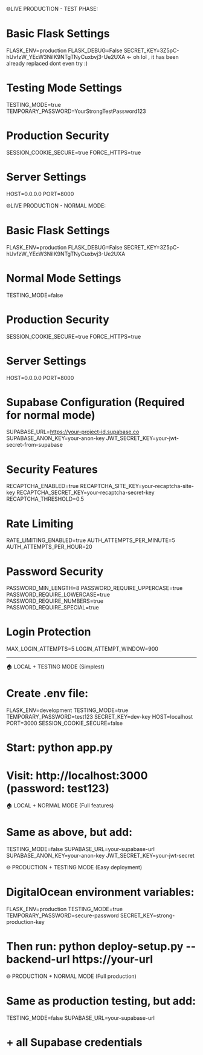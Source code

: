 🌐LIVE PRODUCTION - TEST PHASE:

# Basic Flask Settings
FLASK_ENV=production
FLASK_DEBUG=False
SECRET_KEY=3Z5pC-hUvfzW_YEcW3NiIK9NTgTNyCuxbvj3-Ue2UXA <- oh lol , it has been already replaced dont even try :)

# Testing Mode Settings
TESTING_MODE=true
TEMPORARY_PASSWORD=YourStrongTestPassword123

# Production Security
SESSION_COOKIE_SECURE=true
FORCE_HTTPS=true

# Server Settings
HOST=0.0.0.0
PORT=8000

🌐LIVE PRODUCTION - NORMAL MODE:
# Basic Flask Settings
FLASK_ENV=production
FLASK_DEBUG=False
SECRET_KEY=3Z5pC-hUvfzW_YEcW3NiIK9NTgTNyCuxbvj3-Ue2UXA

# Normal Mode Settings
TESTING_MODE=false

# Production Security
SESSION_COOKIE_SECURE=true
FORCE_HTTPS=true

# Server Settings
HOST=0.0.0.0
PORT=8000

# Supabase Configuration (Required for normal mode)
SUPABASE_URL=https://your-project-id.supabase.co
SUPABASE_ANON_KEY=your-anon-key
JWT_SECRET_KEY=your-jwt-secret-from-supabase

# Security Features
RECAPTCHA_ENABLED=true
RECAPTCHA_SITE_KEY=your-recaptcha-site-key
RECAPTCHA_SECRET_KEY=your-recaptcha-secret-key
RECAPTCHA_THRESHOLD=0.5

# Rate Limiting
RATE_LIMITING_ENABLED=true
AUTH_ATTEMPTS_PER_MINUTE=5
AUTH_ATTEMPTS_PER_HOUR=20

# Password Security
PASSWORD_MIN_LENGTH=8
PASSWORD_REQUIRE_UPPERCASE=true
PASSWORD_REQUIRE_LOWERCASE=true
PASSWORD_REQUIRE_NUMBERS=true
PASSWORD_REQUIRE_SPECIAL=true

# Login Protection
MAX_LOGIN_ATTEMPTS=5
LOGIN_ATTEMPT_WINDOW=900

--------------------------------------------------------------------------------------------

🏠 LOCAL + TESTING MODE (Simplest)

# Create .env file:
FLASK_ENV=development
TESTING_MODE=true
TEMPORARY_PASSWORD=test123
SECRET_KEY=dev-key
HOST=localhost
PORT=3000
SESSION_COOKIE_SECURE=false

# Start: python app.py
# Visit: http://localhost:3000 (password: test123)

🏠 LOCAL + NORMAL MODE (Full features)

# Same as above, but add:
TESTING_MODE=false
SUPABASE_URL=your-supabase-url
SUPABASE_ANON_KEY=your-anon-key
JWT_SECRET_KEY=your-jwt-secret

🌐 PRODUCTION + TESTING MODE (Easy deployment)

# DigitalOcean environment variables:
FLASK_ENV=production
TESTING_MODE=true
TEMPORARY_PASSWORD=secure-password
SECRET_KEY=strong-production-key

# Then run: python deploy-setup.py --backend-url https://your-url

🌐 PRODUCTION + NORMAL MODE (Full production)

# Same as production testing, but add:
TESTING_MODE=false
SUPABASE_URL=your-supabase-url
# + all Supabase credentials



